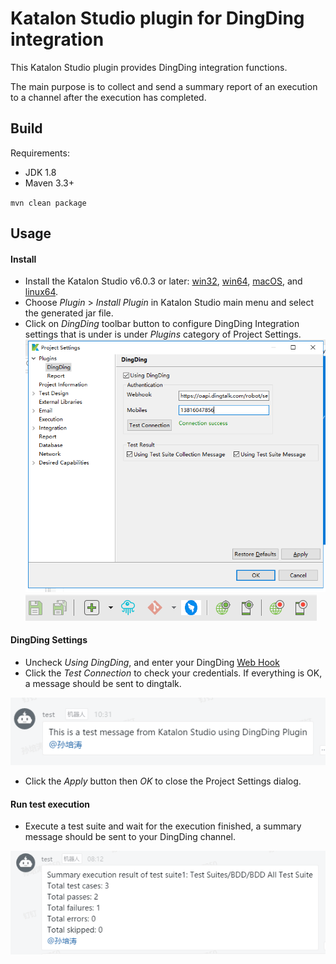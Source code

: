 # Katalon Studio plugin for DingDing integration

This Katalon Studio plugin provides DingDing integration functions.

The main purpose is to collect and send a summary report of an execution to a channel after the execution has completed.

## Build

Requirements:
- JDK 1.8
- Maven 3.3+

`mvn clean package`

## Usage
#### Install
- Install the Katalon Studio v6.0.3 or later: [win32](https://s3.amazonaws.com/katalon/release-beta/6.0.3/Katalon_Studio_Windows_32.zip), [win64](https://s3.amazonaws.com/katalon/release-beta/6.0.3/Katalon_Studio_Windows_64.zip), [macOS](https://s3.amazonaws.com/katalon/release-beta/6.0.3/Katalon+Studio.dmg), and [linux64](https://s3.amazonaws.com/katalon/release-beta/6.0.3/Katalon_Studio_Linux_64.tar.gz).
- Choose *Plugin* > *Install Plugin* in Katalon Studio main menu and select the generated jar file.
- Click on *DingDing* toolbar button to configure DingDing Integration settings that is under  is under *Plugins* category of Project Settings.
![project-settings](/docs/images/project-settings.png)
![dingtalk_item](/docs/images/dingtalk_item.png)

#### DingDing Settings
- Uncheck *Using DingDing*, and enter your DingDing [Web Hook](https://open-doc.dingtalk.com/microapp/serverapi2/qf2nxq)
- Click the *Test Connection* to check your credentials. If everything is OK, a message should be sent to dingtalk.

![test_message](/docs/images/test_message.png)
- Click the *Apply* button then *OK* to close the Project Settings dialog.

#### Run test execution
- Execute a test suite and wait for the execution finished, a summary message should be sent to your DingDing channel.

![summary_message](/docs/images/summary_message.png)
